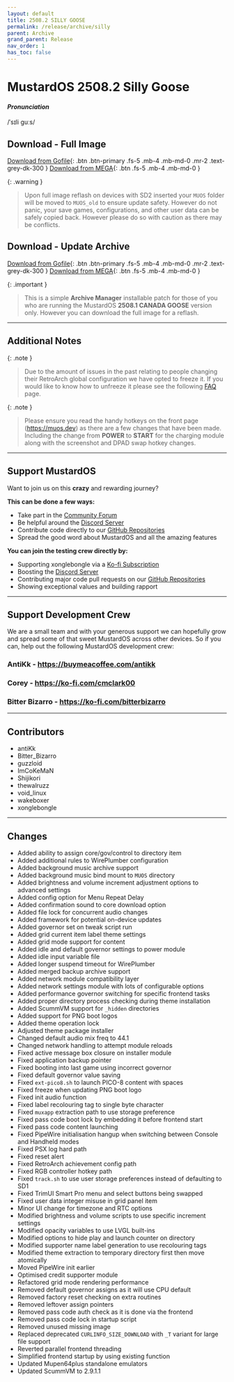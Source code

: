 ```yaml
---
layout: default
title: 2508.2 SILLY GOOSE
permalink: /release/archive/silly
parent: Archive
grand_parent: Release
nav_order: 1
has_toc: false
---
```


# MustardOS 2508.2 Silly Goose

#### _Pronunciation_

/ˈsɪli ɡuːs/

## Download - Full Image

[Download from Gofile](https://gofile.io/d/nDf0Bk){: .btn .btn-primary .fs-5 .mb-4 .mb-md-0 .mr-2 .text-grey-dk-300 }
[Download from MEGA](https://mega.nz/folder/d7Yk0SjT#0Gsdw2LCu6T2ee9Yk3by2Q){: .btn .fs-5 .mb-4 .mb-md-0 }

{: .warning }
> Upon full image reflash on devices with SD2 inserted your `MUOS` folder will be moved to `MUOS_old` to ensure update
> safety. However do not panic, your save games, configurations, and other user data can be safely copied back. However
> please do so with caution as there may be conflicts.

## Download - Update Archive

[Download from Gofile](https://gofile.io/d/XYLZkM){: .btn .btn-primary .fs-5 .mb-4 .mb-md-0 .mr-2 .text-grey-dk-300 }
[Download from MEGA](https://mega.nz/folder/1vw0zSjI#erolN9tBEtzHTbUkYhFf7A){: .btn .fs-5 .mb-4 .mb-md-0 }

{: .important }
> This is a simple **Archive Manager** installable patch for those of you who are running the MustardOS **2508.1 CANADA
> GOOSE** version only. However you can download the full image for a reflash.

***

## Additional Notes

{: .note }
> Due to the amount of issues in the past relating to people changing their RetroArch global configuration
> we have opted to freeze it. If you would like to know how to unfreeze it please see
> the following [FAQ](https://community.muos.dev/t/my-retroarch-configuration-is-being-repressed/823) page.

{: .note }
> Please ensure you read the handy hotkeys on the front page (<a href="https://muos.dev">https://muos.dev</a>) as there
> are a few changes that have been made. Including the change from **POWER** to **START** for the charging module along
> with the screenshot and DPAD swap hotkey changes.

***

## Support MustardOS

Want to join us on this **crazy** and rewarding journey?

**This can be done a few ways:**

* Take part in the [Community Forum](https://community.muos.dev)
* Be helpful around the [Discord Server](https://discord.gg/muos)
* Contribute code directly to our [GitHub Repositories](https://github.com/MustardOS)
* Spread the good word about MustardOS and all the amazing features

**You can join the testing crew directly by:**

* Supporting xonglebongle via a [Ko-fi Subscription](https://ko-fi.com/xonglebongle)
* Boosting the [Discord Server](https://discord.gg/muos)
* Contributing major code pull requests on our [GitHub Repositories](https://github.com/MustardOS)
* Showing exceptional values and building rapport

***

## Support Development Crew

We are a small team and with your generous support we can hopefully grow and spread some of that sweet MustardOS
across other devices. So if you can, help out the following MustardOS development crew:

### AntiKk - <a href="https://buymeacoffee.com/antikk">https://buymeacoffee.com/antikk</a>

### Corey - <a href="https://ko-fi.com/cmclark00">https://ko-fi.com/cmclark00</a>

### Bitter Bizarro - <a href="https://ko-fi.com/bitterbizarro">https://ko-fi.com/bitterbizarro</a>

***

## Contributors

* antiKk
* Bitter_Bizarro
* guzzloid
* ImCoKeMaN
* Shijikori
* thewalruzz
* void_linux
* wakeboxer
* xonglebongle

***

## Changes

* Added ability to assign core/gov/control to directory item
* Added additional rules to WirePlumber configuration
* Added background music archive support
* Added background music bind mount to `MUOS` directory
* Added brightness and volume increment adjustment options to advanced settings
* Added config option for Menu Repeat Delay
* Added confirmation sound to core download option
* Added file lock for concurrent audio changes
* Added framework for potential on-device updates
* Added governor set on tweak script run
* Added grid current item label theme settings
* Added grid mode support for content
* Added idle and default governor settings to power module
* Added idle input variable file
* Added longer suspend timeout for WirePlumber
* Added merged backup archive support
* Added network module compatibility layer
* Added network settings module with lots of configurable options
* Added performance governor switching for specific frontend tasks
* Added proper directory process checking during theme installation
* Added ScummVM support for `_hidden` directories
* Added support for PNG boot logos
* Added theme operation lock
* Adjusted theme package installer
* Changed default audio mix freq to 44.1
* Changed network handling to attempt module reloads
* Fixed active message box closure on installer module
* Fixed application backup pointer
* Fixed booting into last game using incorrect governor
* Fixed default governor value saving
* Fixed `ext-pico8.sh` to launch PICO-8 content with spaces
* Fixed freeze when updating PNG boot logo
* Fixed init audio function
* Fixed label recolouring tag to single byte character
* Fixed `muxapp` extraction path to use storage preference
* Fixed pass code boot lock by embedding it before frontend start
* Fixed pass code content launching
* Fixed PipeWire initialisation hangup when switching between Console and Handheld modes
* Fixed PSX log hard path
* Fixed reset alert
* Fixed RetroArch achievement config path
* Fixed RGB controller hotkey path
* Fixed `track.sh` to use user storage preferences instead of defaulting to SD1
* Fixed TrimUI Smart Pro menu and select buttons being swapped
* Fixed user data integer misuse in grid panel item
* Minor UI change for timezone and RTC options
* Modified brightness and volume scripts to use specific increment settings
* Modified opacity variables to use LVGL built-ins
* Modified options to hide play and launch counter on directory
* Modified supporter name label generation to use recolouring tags
* Modified theme extraction to temporary directory first then move atomically
* Moved PipeWire init earlier
* Optimised credit supporter module
* Refactored grid mode rendering performance
* Removed default governor assigns as it will use CPU default
* Removed factory reset checking on extra routines
* Removed leftover assign pointers
* Removed pass code auth check as it is done via the frontend
* Removed pass code lock in startup script
* Removed unused missing image
* Replaced deprecated `CURLINFO_SIZE_DOWNLOAD` with `_T` variant for large file support
* Reverted parallel frontend threading
* Simplified frontend startup by using existing function
* Updated Mupen64plus standalone emulators
* Updated ScummVM to 2.9.1.1
